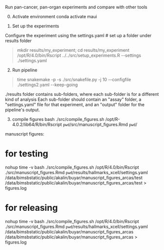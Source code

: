 Run pan-cancer, pan-organ experiments and compare with other tools

0. Activate environment
conda activate maui

1. Set up the experiments

Configure the experiment using the settings.yaml # set up a folder under results folder 
> mkdir results/my_experiment; cd results/my_experiment
> /opt/R/4.0/bin/Rscript ../../src/setup_experiments.R --settings ./settings.yaml

2. Run pipeline

> time snakemake -p -s ./src/snakefile.py -j 10 --configfile ./settings2.yaml --keep-going

./results folder contains sub-folders, where each sub-folder is for a different kind of analysis 
Each sub-folder should contain an "assay" folder, a "settings.yaml" file for that experiment, and an "output" folder for the pipeline's output.

3. compile figures
bash ./src/compile_figures.sh /opt/R-4.0.2/lib64/R/bin/Rscript `pwd`/src/manuscript_figures.Rmd `pwd`/<path to settings> <path to where to save the figures> <path to where to save docx>


manuscript figures:
# for  testing
nohup time -v bash ./src/compile_figures.sh /opt/R/4.0/bin/Rscript ./src/manuscript_figures.Rmd `pwd`/results/hallmarks_xcell/settings.yaml /data/bimsbstatic/public/akalin/buyar/manuscript_figures_arcas/test /data/bimsbstatic/public/akalin/buyar/manuscript_figures_arcas/test > figures.log

# for releasing
nohup time -v bash ./src/compile_figures.sh /opt/R/4.0/bin/Rscript ./src/manuscript_figures.Rmd `pwd`/results/hallmarks_xcell/settings.yaml /data/bimsbstatic/public/akalin/buyar/manuscript_figures_arcas /data/bimsbstatic/public/akalin/buyar/manuscript_figures_arcas > figures.log
